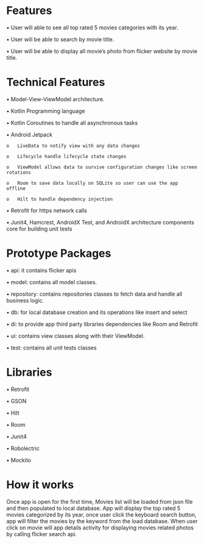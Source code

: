 # Features 

•	User will able to see all top rated 5 movies categories with its year.

•	User will be able to search by movie title.

•	User will be able to display all movie’s photo from flicker website by movie title. 

# Technical Features

•	Model-View-ViewModel architecture.

•	Kotlin Programming language 

•	Kotlin Coroutines to handle all asynchronous tasks   

•	Android Jetpack

    o	LiveData to notify view with any data changes
  
    o	Lifecycle handle lifecycle state changes 
  
    o	ViewModel allows data to survive configuration changes like screen rotations 
  
    o	Room to save data locally on SQLite so user can use the app offline 
  
    o	Hilt to handle dependency injection 
  
•	Retrofit for https network calls

•	Junit4, Hamcrest, AndroidX Test, and AndroidX architecture components core for building unit tests

# Prototype Packages 

•	api: it contains flicker apis 

•	model: contains all model classes.

•	repository: contains repositories classes to fetch data and handle all business logic.

•	db: for local database creation and its operations like insert and select

•	di: to provide app third party libraries dependencies like Room and Retrofit

•	ui: contains view classes along with their ViewModel.

•	test: contains all unit tests classes

# Libraries

•	Retrofit 

•	GSON

•	Hilt

•	Room

•	Junit4

•	Robolectric

•	Mockito

# How it works 

Once app is open for the first time, Movies list will be loaded from json file and then populated to local database.
App will display the top rated 5 movies categorized by its year, once user click the keyboard search button, app will filter the movies by the keyword from the load database.
When user click on movie will app details activity for displaying movies related photos by calling flicker search api.


